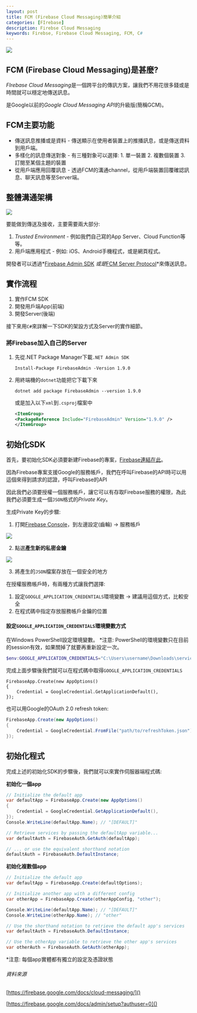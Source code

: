 ```yaml
---
layout: post
title: FCM (Firebase Cloud Messaging)簡單介紹
categories: [FIrebase]
description: Firebse Cloud Messaging
keywords: Firebse, Firebase Cloud Messaging, FCM, C#
---
```


![](https://miro.medium.com/max/2400/1*rMGumKz0r1UOGC_fApQYKQ.png)


## FCM (Firebase Cloud Messaging)是甚麼?

*FIrebase Cloud Messaging*是一個跨平台的傳訊方案，讓我們不用花很多錢或是時間就可以穩定地傳送訊息。

是Google以前的*Google Cloud Messaging API*的升級版(簡稱GCM)。

## FCM主要功能
* 傳送訊息推播或是資料 - 傳送顯示在使用者裝置上的推播訊息，或是傳送資料到用戶端。
* 多樣化的訊息傳送對象 - 有三種對象可以選擇: 1. 單一裝置 2. 複數個裝置 3. 訂閱至某個主題的裝置
* 從用戶端應用回覆訊息 - 透過FCM的溝通channel，從用戶端裝置回覆確認訊息、聊天訊息等至Server端。
  
## 整體溝通架構

![](https://firebase.google.com/docs/cloud-messaging/images/messaging-overview.png)

要能做到傳送及接收，主要需要兩大部分:

1. *Trusted Environment* - 例如我們自己寫的App Server、Cloud Function等等。
2. 用戶端應用程式 - 例如: iOS、Android手機程式，或是網頁程式。

開發者可以透過*[Firebase Admin SDK](https://firebase.google.com/docs/cloud-messaging/server#firebase-admin-sdk-for-fcm)
*或是*[FCM Server Protocol](https://firebase.google.com/docs/cloud-messaging/server#choose)*來傳送訊息。

## 實作流程
1. 實作FCM SDK
2. 開發用戶端App(前端)
3. 開發Server(後端)

接下來用`C#`來詳解一下SDK的架設方式及Server的實作細節。

### 將Firebase加入自己的Server
1. 先從.NET Package Manager下載`.NET Admin SDK `
    ```console
    Install-Package FirebaseAdmin -Version 1.9.0
    ```

2. 用終端機的`dotnet`功能把它下載下來
    ```console
    dotnet add package FirebaseAdmin --version 1.9.0
    ```
    或是加入以下`xml`到`.csproj`檔案中

    ```xml
    <ItemGroup>
    <PackageReference Include="FirebaseAdmin" Version="1.9.0" />
    </ItemGroup>
    ```

## 初始化SDK
首先，要初始化SDK必須要新建Firebase的專案，[Firebase連結在此](https://firebase.google.com/)。

因為Firebase專案支援Google的服務帳戶，我們在呼叫Firebase的API時可以用這個來得到請求的認證，呼叫Firebase的API

因此我們必須要授權一個服務帳戶，讓它可以有存取Firebase服務的權限，為此我們必須要生成一個`JSON`格式的*Private Key*。

生成Private Key的步驟:
1. 打開[Firebase Console](https://console.firebase.google.com/)，到左邊設定(齒輪) -> 服務帳戶

![](https://i.imgur.com/POwnABI.png)

2. 點選**產生新的私密金鑰**

![](https://i.imgur.com/Cvpi78J.png)

3. 將產生的`JSON`檔案存放在一個安全的地方


在授權服務帳戶時，有兩種方式讓我們選擇: 

   1. 設定`GOOGLE_APPLICATION_CREDENTIALS`環境變數 -> 建議用這個方式，比較安全
   2. 在程式碼中指定存放服務帳戶金鑰的位置

#### 設定`GOOGLE_APPLICATION_CREDENTIALS`環境變數方式
在Windows PowerShell設定環境變數。 *注意: PowerShell的環境變數只在目前的session有效，如果關掉了就要再重新設定一次。
```powershell
$env:GOOGLE_APPLICATION_CREDENTIALS="C:\Users\username\Downloads\service-account-file.json"
```

完成上面步驟後我們就可以在程式碼中取得`GOOGLE_APPLICATION_CREDENTIALS`
```Csharp
FirebaseApp.Create(new AppOptions()
{
    Credential = GoogleCredential.GetApplicationDefault(),
});
```
也可以用Google的OAuth 2.0 refresh token:
```csharp
FirebaseApp.Create(new AppOptions()
{
    Credential = GoogleCredential.FromFile("path/to/refreshToken.json"),
});
```

## 初始化程式

完成上述的初始化SDK的步驟後，我們就可以來實作伺服器端程式碼:

**初始化一個app**
```csharp
// Initialize the default app
var defaultApp = FirebaseApp.Create(new AppOptions()
{
    Credential = GoogleCredential.GetApplicationDefault(),
});
Console.WriteLine(defaultApp.Name); // "[DEFAULT]"

// Retrieve services by passing the defaultApp variable...
var defaultAuth = FirebaseAuth.GetAuth(defaultApp);

// ... or use the equivalent shorthand notation
defaultAuth = FirebaseAuth.DefaultInstance;
```

**初始化複數個app**
```csharp
// Initialize the default app
var defaultApp = FirebaseApp.Create(defaultOptions);

// Initialize another app with a different config
var otherApp = FirebaseApp.Create(otherAppConfig, "other");

Console.WriteLine(defaultApp.Name); // "[DEFAULT]"
Console.WriteLine(otherApp.Name); // "other"

// Use the shorthand notation to retrieve the default app's services
var defaultAuth = FirebaseAuth.DefaultInstance;

// Use the otherApp variable to retrieve the other app's services
var otherAuth = FirebaseAuth.GetAuth(otherApp);
```

*注意: 每個app實體都有獨立的設定及憑證狀態

###### 資料來源
[https://firebase.google.com/docs/cloud-messaging/]()

[https://firebase.google.com/docs/admin/setup?authuser=0]()
